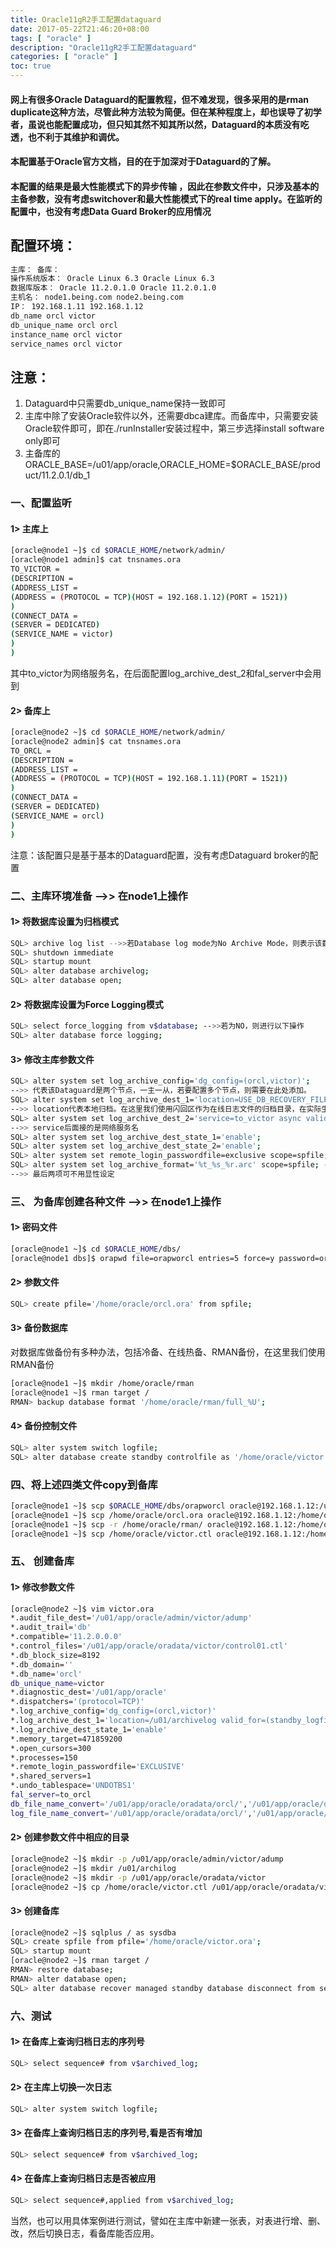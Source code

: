 ```yaml
---
title: Oracle11gR2手工配置dataguard
date: 2017-05-22T21:46:20+08:00
tags: [ "oracle" ] 
description: "Oracle11gR2手工配置dataguard"
categories: [ "oracle" ]
toc: true
---
```


#### 网上有很多Oracle Dataguard的配置教程，但不难发现，很多采用的是rman duplicate这种方法，尽管此种方法较为简便。但在某种程度上，却也误导了初学者，虽说也能配置成功，但只知其然不知其所以然，Dataguard的本质没有吃透，也不利于其维护和调优。
#### 本配置基于Oracle官方文档，目的在于加深对于Dataguard的了解。　
#### 本配置的结果是最大性能模式下的异步传输 ，因此在参数文件中，只涉及基本的主备参数，没有考虑switchover和最大性能模式下的real time apply。在监听的配置中，也没有考虑Data Guard Broker的应用情况

## 配置环境：
```bash
主库： 备库：
操作系统版本： Oracle Linux 6.3 Oracle Linux 6.3
数据库版本： Oracle 11.2.0.1.0 Oracle 11.2.0.1.0
主机名： node1.being.com node2.being.com
IP： 192.168.1.11 192.168.1.12
db_name orcl victor
db_unique_name orcl orcl
instance_name orcl victor
service_names orcl victor
```
## 注意：
1. Dataguard中只需要db_unique_name保持一致即可
2. 主库中除了安装Oracle软件以外，还需要dbca建库。而备库中，只需要安装Oracle软件即可，即在./runInstaller安装过程中，第三步选择install software only即可
3. 主备库的ORACLE_BASE=/u01/app/oracle,ORACLE_HOME=$ORACLE_BASE/product/11.2.0.1/db_1

### 一、配置监听
#### 1> 主库上
```bash
[oracle@node1 ~]$ cd $ORACLE_HOME/network/admin/
[oracle@node1 admin]$ cat tnsnames.ora
TO_VICTOR =
(DESCRIPTION =
(ADDRESS_LIST =
(ADDRESS = (PROTOCOL = TCP)(HOST = 192.168.1.12)(PORT = 1521))
)
(CONNECT_DATA =
(SERVER = DEDICATED)
(SERVICE_NAME = victor)
)
)
```
其中to_victor为网络服务名，在后面配置log_archive_dest_2和fal_server中会用到
#### 2> 备库上
```bash
[oracle@node2 ~]$ cd $ORACLE_HOME/network/admin/
[oracle@node2 admin]$ cat tnsnames.ora
TO_ORCL =
(DESCRIPTION =
(ADDRESS_LIST =
(ADDRESS = (PROTOCOL = TCP)(HOST = 192.168.1.11)(PORT = 1521))
)
(CONNECT_DATA =
(SERVER = DEDICATED)
(SERVICE_NAME = orcl)
)
)
```
注意：该配置只是基于基本的Dataguard配置，没有考虑Dataguard broker的配置
### 二、主库环境准备 -->> 在node1上操作
#### 1> 将数据库设置为归档模式
```bash
SQL> archive log list -->>若Database log mode为No Archive Mode，则表示该数据库运行在非归档模式下。进行以下操作
SQL> shutdown immediate
SQL> startup mount
SQL> alter database archivelog;
SQL> alter database open;
```
#### 2> 将数据库设置为Force Logging模式
```bash
SQL> select force_logging from v$database; -->>若为NO，则进行以下操作
SQL> alter database force logging;
```
#### 3> 修改主库参数文件
```bash
SQL> alter system set log_archive_config='dg_config=(orcl,victor)';
-->> 代表该Dataguard是两个节点，一主一从，若要配置多个节点，则需要在此处添加。
SQL> alter system set log_archive_dest_1='location=USE_DB_RECOVERY_FILE_DEST valid_for=(online_logfiles,primary_role) db_unique_name=orcl';
-->> location代表本地归档。在这里我们使用闪回区作为在线日志文件的归档目录，在实际生产环境中，如果归档日志是归档在本地文件系统上，不建议使用闪回区，因为闪回区和数据库软件是在同一个目录下，如果归档日志过多，闪回区空间增长过快，容易造成磁盘空间不足，这样容易使数据库挂掉。valid_for代表该归档目录只有在该库为主库，归档在线日志文件时才有效。
SQL> alter system set log_archive_dest_2='service=to_victor async valid_for=(online_logfiles,primary_role) db_unique_name=victor';
-->> service后面接的是网络服务名
SQL> alter system set log_archive_dest_state_1='enable';
SQL> alter system set log_archive_dest_state_2='enable';
SQL> alter system set remote_login_passwordfile=exclusive scope=spfile; -->> 设置密码文件的权限，该设置需重启数据库才能生效
SQL> alter system set log_archive_format='%t_%s_%r.arc' scope=spfile; -->> 设置归档日志的格式，该设置需重启数据库才能生效
-->> 最后两项可不用显性设定
```
### 三、 为备库创建各种文件 -->> 在node1上操作
#### 1> 密码文件
```bash
[oracle@node1 ~]$ cd $ORACLE_HOME/dbs/
[oracle@node1 dbs]$ orapwd file=orapworcl entries=5 force=y password=oracle
```
#### 2> 参数文件
```bash
SQL> create pfile='/home/oracle/orcl.ora' from spfile;
```
#### 3> 备份数据库
对数据库做备份有多种办法，包括冷备、在线热备、RMAN备份，在这里我们使用RMAN备份
```bash
[oracle@node1 ~]$ mkdir /home/oracle/rman
[oracle@node1 ~]$ rman target /
RMAN> backup database format '/home/oracle/rman/full_%U';
```
#### 4> 备份控制文件
```bash
SQL> alter system switch logfile;
SQL> alter database create standby controlfile as '/home/oracle/victor.ctl';
```
### 四、将上述四类文件copy到备库
```bash
[oracle@node1 ~]$ scp $ORACLE_HOME/dbs/orapworcl oracle@192.168.1.12:/u01/app/oracle/product/11.2.0.1/db_1/dbs/orapwvictor
[oracle@node1 ~]$ scp /home/oracle/orcl.ora oracle@192.168.1.12:/home/oracle/victor.ora
[oracle@node1 ~]$ scp -r /home/oracle/rman/ oracle@192.168.1.12:/home/oracle/rman
[oracle@node1 ~]$ scp /home/oracle/victor.ctl oracle@192.168.1.12:/home/oracle
```
### 五、 创建备库
#### 1> 修改参数文件
```bash
[oracle@node2 ~]$ vim victor.ora
*.audit_file_dest='/u01/app/oracle/admin/victor/adump'
*.audit_trail='db'
*.compatible='11.2.0.0.0'
*.control_files='/u01/app/oracle/oradata/victor/control01.ctl'
*.db_block_size=8192
*.db_domain=''
*.db_name='orcl'
db_unique_name=victor
*.diagnostic_dest='/u01/app/oracle'
*.dispatchers='(protocol=TCP)'
*.log_archive_config='dg_config=(orcl,victor)'
*.log_archive_dest_1='location=/u01/archivelog valid_for=(standby_logfiles,standby_role) db_unique_name=victor'
*.log_archive_dest_state_1='enable'
*.memory_target=471859200
*.open_cursors=300
*.processes=150
*.remote_login_passwordfile='EXCLUSIVE'
*.shared_servers=1
*.undo_tablespace='UNDOTBS1'
fal_server=to_orcl
db_file_name_convert='/u01/app/oracle/oradata/orcl/','/u01/app/oracle/oradata/victor/'
log_file_name_convert='/u01/app/oracle/oradata/orcl/','/u01/app/oracle/oradata/victor/’
```
#### 2> 创建参数文件中相应的目录
```bash
[oracle@node2 ~]$ mkdir -p /u01/app/oracle/admin/victor/adump
[oracle@node2 ~]$ mkdir /u01/archilog
[oracle@node2 ~]$ mkdir -p /u01/app/oracle/oradata/victor
[oracle@node2 ~]$ cp /home/oracle/victor.ctl /u01/app/oracle/oradata/victor/control01.ctl
```
#### 3> 创建备库
```bash
[oracle@node2 ~]$ sqlplus / as sysdba
SQL> create spfile from pfile='/home/oracle/victor.ora';
SQL> startup mount
[oracle@node2 ~]$ rman target /
RMAN> restore database;
RMAN> alter database open;
SQL> alter database recover managed standby database disconnect from session;
```
### 六、测试
#### 1> 在备库上查询归档日志的序列号
```bash
SQL> select sequence# from v$archived_log;
```
#### 2> 在主库上切换一次日志
```bash
SQL> alter system switch logfile;
```
#### 3> 在备库上查询归档日志的序列号,看是否有增加
```bash
SQL> select sequence# from v$archived_log;
```
#### 4> 在备库上查询归档日志是否被应用
```bash
SQL> select sequence#,applied from v$archived_log;
```
当然，也可以用具体案例进行测试，譬如在主库中新建一张表，对表进行增、删、改，然后切换日志，看备库能否应用。